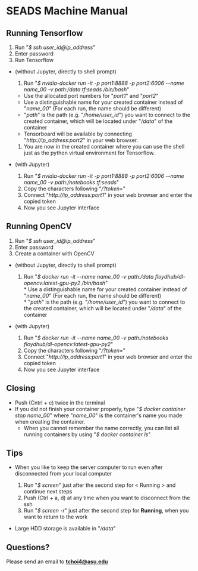 # SEADS Machine Manual  

## Running Tensorflow
1. Run "*$ ssh user_id@ip_address*"
1. Enter password
1. Run Tensorflow
  * (without Jupyter, directly to shell prompt)
    1. Run "*$ nvidia-docker run -it -p port1:8888 -p port2:6006 --name name_00 -v path:/data tf:seads /bin/bash*"
      * Use the allocated port numbers for "*port1*" and "*port2*"
      * Use a distinguishable name for your created container instead of "*name_00*" (For each run, the name should be different)  
      * "*path*" is the path (e.g. "*/home/user_id*") you want to connect to the created container, which will be located under "*/data*" of the container
      * Tensorboard will be available by connecting "*http://ip_address:port2*" in your web browser.
    1. You are now in the created container where you can use the shell just as the python virtual environment for Tensorflow.

  * (with Jupyter)   
    1. Run "*$ nvidia-docker run -it -p port1:8888 -p port2:6006 --name name_00 -v path:/notebooks tf:seads*"
    1. Copy the characters following "*/?token=*"
    1. Connect "*http://ip_address:port1*" in your web browser and enter the copied token
    1. Now you see Jupyter interface

## Running OpenCV
1. Run "*$ ssh user_id@ip_address*"
1. Enter password
1. Create a container with OpenCV
  * (without Jupyter, directly to shell prompt)
      1. Run "*$ docker run -it --name name_00 -v path:/data floydhub/dl-opencv:latest-gpu-py2 /bin/bash*"      
        * Use a distinguishable name for your created container instead of "*name_00*" (For each run, the name should be different)  
        * "*path*" is the path (e.g. "*/home/user_id*") you want to connect to the created container, which will be located under "*/data*" of the container    

  * (with Jupyter)   
    1. Run "*$ docker run -it --name name_00 -v path:/notebooks floydhub/dl-opencv:latest-gpu-py2*"
    1. Copy the characters following "*/?token=*"
    1. Connect "*http://ip_address:port1*" in your web browser and enter the copied token
    1. Now you see Jupyter interface  

## Closing
- Push (Cntrl + c) twice in the terminal
- If you did not finish your container properly, type "*$ docker container stop name_00*" where "*name_00*" is the container's name you made when creating the container.
  - When you cannot remember the name correctly, you can list all running containers by using "*$ docker container ls*"

## Tips
* When you like to keep the server computer to run even after disconnected from your local computer
  1. Run "*$ screen*" just after the second step for < Running > and continue next steps
  1. Push (Ctrl + a, d) at any time when you want to disconnect from the ssh
  1. Run "*$ screen -r*" just after the second step for **Running**, when you want to return to the work

* Large HDD storage is available in "*/data*"

## Questions?
Please send an email to **tchoi4@asu.edu**
